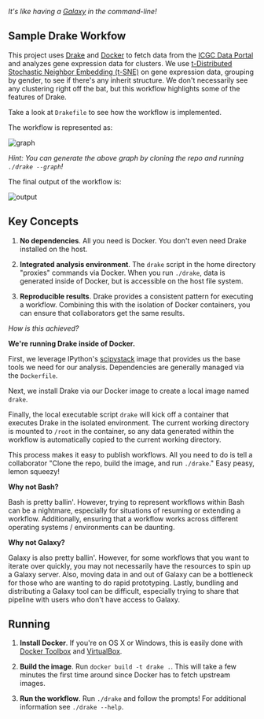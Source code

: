 *It's like having a [Galaxy](https://galaxyproject.org/) in the command-line!*

## Sample Drake Workfow ##

This project uses [Drake](https://github.com/Factual/drake) and
[Docker](https://docker.com) to fetch data from the
[ICGC Data Portal](https://dcc.icgc.org/repository) and analyzes
gene expression data for clusters. We use
[t-Distributed Stochastic Neighbor Embedding
(t-SNE)](http://lvdmaaten.github.io/tsne/) on gene expression data, grouping by
gender, to see if there's any inherit structure. We don't necessarily see any
clustering right off the bat, but this workflow highlights some of the
features of Drake.

Take a look at `Drakefile` to see how the workflow is implemented.

The workflow is represented as:

![graph](http://i.imgur.com/wrFZEJC.png)

*Hint: You can generate the above graph by cloning the repo and running
`./drake --graph`!*

The final output of the workflow is:

![output](http://i.imgur.com/mW3yc2p.png)

## Key Concepts ##

1. **No dependencies**. All you need is Docker. You don't even need Drake
   installed on the host.

2. **Integrated analysis environment**. The `drake` script in the home directory
   "proxies" commands via Docker. When you run `./drake`, data is generated
   inside of Docker, but is accessible on the host file system.

3. **Reproducible results**. Drake provides a consistent pattern for executing a
   workflow. Combining this with the isolation of Docker containers, you can
   ensure that collaborators get the same results.

*How is this achieved?*

**We're running Drake inside of Docker.**

First, we leverage IPython's [scipystack](http://www.scipy.org/stackspec.html)
image that provides us the base tools we need for our analysis. Dependencies
are generally managed via the `Dockerfile`.

Next, we install Drake via our Docker image to create a local image named
`drake`.

Finally, the local executable script `drake` will kick off a container that
executes Drake in the isolated environment. The current working directory is
mounted to `/root` in the container, so any data generated within the workflow
is automatically copied to the current working directory.

This process makes it easy to publish workflows. All you need to do is tell
a collaborator "Clone the repo, build the image, and run `./drake`." Easy peasy,
lemon squeezy!

**Why not Bash?**

Bash is pretty ballin'. However, trying to represent workflows within Bash
can be a nightmare, especially for situations of resuming or extending a
workflow. Additionally, ensuring that a workflow works across different
operating systems / environments can be daunting.

**Why not Galaxy?**

Galaxy is also pretty ballin'. However, for some workflows that you want to
iterate over quickly, you may not necessarily have the resources to spin up a
Galaxy server. Also, moving data in and out of Galaxy can be a bottleneck for
those who are wanting to do rapid prototyping. Lastly, bundling and distributing
a Galaxy tool can be difficult, especially trying to share that pipeline with
users who don't have access to Galaxy.

## Running ##

1. **Install Docker**. If you're on OS X or Windows, this is easily done with
   [Docker Toolbox](https://www.docker.com/toolbox) and
   [VirtualBox](https://www.virtualbox.org).

2. **Build the image**. Run `docker build -t drake .`. This will take a few
   minutes the first time around since Docker has to fetch upstream images.

3. **Run the workflow**. Run `./drake` and follow the prompts! For additional
   information see `./drake --help`.
